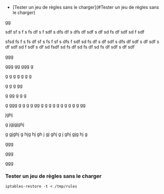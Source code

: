 * [Tester un jeu de règles sans le charger](#Tester un jeu de règles sans le charger)

gg

sdf
sf
s
f
s
fs
df
s
f
sdf
s
dfs
df
s
dfs
df
sdf
s
df
sd
fs
df
sdf
sd
f
sdf

sfsd
fs
f
s
fs
df
sf
s
fs
f
sf
s
dfs
f
sdf
sd
fs
df
s
df
sdf
s
dfs
df
sdf
s
df
sdf
s
df
sdf
sd
f
sdf
s
df
sd
fsdf
sd
fs
df
sd
fs
df
sd
fs
df
sdf
s
df
sdf

ggg





ggg
gg
ggg
g

g
g
g
g
g
g
g

g
g
g
gg

g
gg
g
g
g

g
ggg
g
g
g
g
gg
g
g
g
g
g
g
g
g
g
g
gg




jghj

g
jgjgjghj


g
gjghj
g
hjg
hj
gh
j
gj
ghj
g
j
ghj
gjg
hj
g





ggg


















ggg
















ggg
### Tester un jeu de règles sans le charger

`iptables-restore -t < /tmp/rules`

